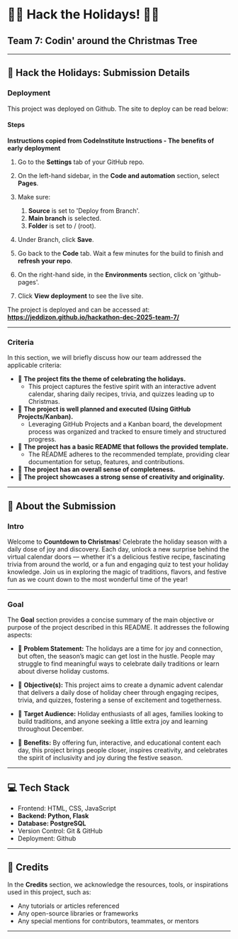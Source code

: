 # 🎅✨ Hack the Holidays! 🎄🎁  

## Team 7: Codin' around the Christmas Tree

---

## **🎄 Hack the Holidays: Submission Details**  

### **Deployment**  
This project was deployed on Github. The site to deploy can be read below:

#### Steps

**Instructions copied from CodeInstitute Instructions - The benefits of early deployment**

1. Go to the **Settings** tab of your GitHub repo.
2. On the left-hand sidebar, in the **Code and automation** section, select **Pages**.
3. Make sure:

    1. **Source** is set to 'Deploy from Branch'.
    2. **Main branch** is selected.
    3. **Folder** is set to / (root).

4. Under Branch, click **Save**.
5. Go back to the **Code** tab. Wait a few minutes for the build to finish and **refresh your repo**.
6. On the right-hand side, in the **Environments** section, click on 'github-pages'.
7. Click **View deployment** to see the live site. 

The project is deployed and can be accessed at:  
**https://jeddizon.github.io/hackathon-dec-2025-team-7/**  

---

### **Criteria**  
In this section, we will briefly discuss how our team addressed the applicable criteria:  
- 🎁 **The project fits the theme of celebrating the holidays.**  
    - This project captures the festive spirit with an interactive advent calendar, sharing daily recipes, trivia, and quizzes leading up to Christmas.
- 🎁 **The project is well planned and executed (Using GitHub Projects/Kanban).**  
    - Leveraging GitHub Projects and a Kanban board, the development process was organized and tracked to ensure timely and structured progress.
- 🎁 **The project has a basic README that follows the provided template.** 
    - The README adheres to the recommended template, providing clear documentation for setup, features, and contributions.
- 🎁 **The project has an overall sense of completeness.**  
- 🎁 **The project showcases a strong sense of creativity and originality.**  

---

## **🎅 About the Submission**  

### **Intro**  

Welcome to **Countdown to Christmas**! Celebrate the holiday season with a daily dose of joy and discovery. Each day, unlock a new surprise behind the virtual calendar doors — whether it's a delicious festive recipe, fascinating trivia from around the world, or a fun and engaging quiz to test your holiday knowledge. Join us in exploring the magic of traditions, flavors, and festive fun as we count down to the most wonderful time of the year!

---

### **Goal**  
The **Goal** section provides a concise summary of the main objective or purpose of the project described in this README. It addresses the following aspects:  

- 🎄 **Problem Statement:** The holidays are a time for joy and connection, but often, the season’s magic can get lost in the hustle. People may struggle to find meaningful ways to celebrate daily traditions or learn about diverse holiday customs.

- 🎄 **Objective(s):** This project aims to create a dynamic advent calendar that delivers a daily dose of holiday cheer through engaging recipes, trivia, and quizzes, fostering a sense of excitement and togetherness.

- 🎄 **Target Audience:** Holiday enthusiasts of all ages, families looking to build traditions, and anyone seeking a little extra joy and learning throughout December.

- 🎄 **Benefits:** By offering fun, interactive, and educational content each day, this project brings people closer, inspires creativity, and celebrates the spirit of inclusivity and joy during the festive season. 

---

## **💻 Tech Stack**  
- Frontend: HTML, CSS, JavaScript  
- **Backend: Python, Flask** 
- **Database: PostgreSQL**  
- Version Control: Git & GitHub  
- Deployment: Github 

---

## **🌟 Credits**  
In the **Credits** section, we acknowledge the resources, tools, or inspirations used in this project, such as:  
- Any tutorials or articles referenced  
- Any open-source libraries or frameworks  
- Any special mentions for contributors, teammates, or mentors  

---

